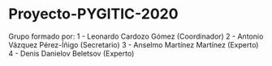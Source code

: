 # Proyecto-PYGITIC-2020

Grupo formado por:
1 - Leonardo Cardozo Gómez (Coordinador)
2 - Antonio Vázquez Pérez-Íñigo (Secretario)
3 - Anselmo Martínez Martínez (Experto)
4 - Denis Danielov Beletsov (Experto)
